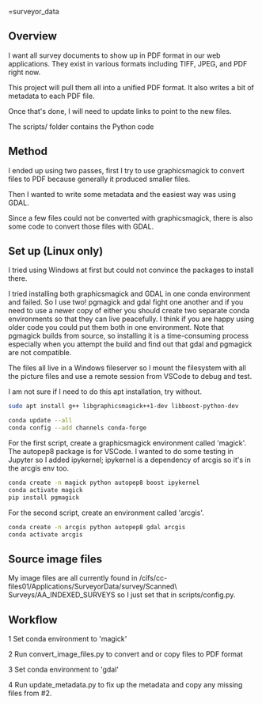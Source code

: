 =surveyor_data

## Overview

I want all survey documents to show up in PDF format in our web applications.
They exist in various formats including TIFF, JPEG, and PDF right now.

This project will pull them all into a unified PDF format.
It also writes a bit of metadata to each PDF file.

Once that's done, I will need to update links to point to the new files.

The scripts/ folder contains the Python code

## Method

I ended up using two passes, first I try to use graphicsmagick 
to convert files to PDF because generally it produced smaller files.

Then I wanted to write some metadata and the easiest way was using GDAL.

Since a few files could not be converted with graphicsmagick, there
is also some code to convert those files with GDAL.

## Set up (Linux only)

I tried using Windows at first but could not convince the packages to install there.

I tried installing both graphicsmagick and GDAL in one conda environment and failed. So I use two!
pgmagick and gdal fight one another and if you need to use a newer copy of either
you should create two separate conda environments so that they can live peacefully.
I think if you are happy using older code you could put them both in one environment.
Note that pgmagick builds from source, so installing it is a time-consuming process especially when you attempt the build and find out that gdal and pgmagick are not compatible.

The files all live in a Windows fileserver so I mount the filesystem
with all the picture files and use a remote session from VSCode to debug and test.

I am not sure if I need to do this apt installation, try without.

```bash
sudo apt install g++ libgraphicsmagick++1-dev libboost-python-dev
```

```bash
conda update --all
conda config --add channels conda-forge
```

For the first script, create a graphicsmagick environment called 'magick'.
The autopep8 package is for VSCode.
I wanted to do some testing in Jupyter so I added ipykernel;
ipykernel is a dependency of arcgis so it's in the arcgis env too.

```bash
conda create -n magick python autopep8 boost ipykernel
conda activate magick
pip install pgmagick
```

For the second script, create an environment called 'arcgis'.

```bash
conda create -n arcgis python autopep8 gdal arcgis
conda activate arcgis
```

## Source image files

My image files are all currently found in 
/cifs/cc-files01/Applications/SurveyorData/survey/Scanned\ Surveys/AA_INDEXED_SURVEYS
so I just set that in scripts/config.py.

## Workflow

1 Set conda environment to 'magick'

2 Run convert_image_files.py to convert and or copy files to PDF format

3 Set conda environment to 'gdal'

4 Run update_metadata.py to fix up the metadata and copy any missing files from #2.
